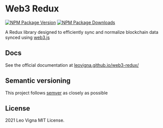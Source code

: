 # Web3 Redux

[![NPM Package Version][npm-image-version]][npm-url]
[![NPM Package Downloads][npm-image-downloads]][npm-url]

A Redux library designed to efficiently sync and normalize blockchain data synced using [web3.js](https://github.com/ChainSafe/web3.js)

## Docs

See the official documentation at [leovigna.github.io/web3-redux/](gh-page)

## Semantic versioning

This project follows [semver](https://semver.org/) as closely as possible

## License

2021 Leo Vigna
MIT License.

[repo]: https://github.com/leovigna/web3-redux
[gh-page]: https://leovigna.github.io/web3-redux/
[npm-image-version]: https://img.shields.io/npm/v/@leovigna/web3-redux.svg
[npm-image-downloads]: https://img.shields.io/npm/dm/@leovigna/web3-redux.svg
[npm-url]: https://npmjs.org/package/@leovigna/web3-redux
